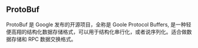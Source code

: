 ## ProtoBuf

ProtoBuf 是 Google 发布的开源项目，全称是 Goole Protocol Buffers, 是一种轻便高翔的结构化数据存储格式，可以用于结构化串行化，或者说序列化。适合做数据存储和 RPC 数据交换格式。